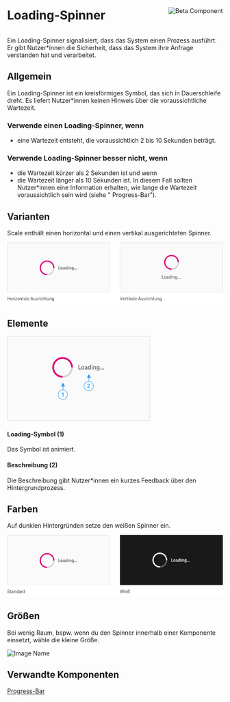 <div style="display: inline-flex; align-items: center; justify-content: space-between; width: 100%;">
    <h1>Loading-Spinner</h1>
    <img src="assets/tag-beta.svg" alt="Beta Component" />
</div>

Ein Loading-Spinner signalisiert, dass das System einen Prozess ausführt. Er gibt Nutzer\*innen die Sicherheit, dass das System ihre Anfrage verstanden hat und verarbeitet.

## Allgemein

Ein Loading-Spinner ist ein kreisförmiges Symbol, das sich in Dauerschleife dreht. Es liefert Nutzer\*innen keinen Hinweis über die voraussichtliche Wartezeit.

### Verwende einen Loading-Spinner, wenn

- eine Wartezeit entsteht, die voraussichtlich 2 bis 10 Sekunden beträgt.

### Verwende Loading-Spinner besser nicht, wenn

- die Wartezeit kürzer als 2 Sekunden ist und wenn
- die Wartezeit länger als 10 Sekunden ist. In diesem Fall sollten Nutzer\*innen eine Information erhalten, wie lange die Wartezeit voraussichtlich sein wird (siehe " Progress-Bar").

## Varianten

Scale enthält einen horizontal und einen vertikal ausgerichteten Spinner.

![Image Name](./img/Loading-Spinner-Varianten-DE.png)

## Elemente

![Image Name](./img/Loading-spinner-elemente.png)

#### Loading-Symbol (1)

Das Symbol ist animiert.

#### Beschreibung (2)

Die Beschreibung gibt Nutzer\*innen ein kurzes Feedback über den Hintergrundprozess.

## Farben

Auf dunklen Hintergründen setze den weißen Spinner ein.

![Image Name](./img/Loading-Spinner-Farben-DE.png)

## Größen

Bei wenig Raum, bspw. wenn du den Spinner innerhalb einer Komponente einsetzt, wähle die kleine Größe.

![Image Name](./img/Loading-Spinner-Groeßen-DE.png)

## Verwandte Komponenten

<a href="?path=/usage/components-progress-bar--determinate">Progress-Bar</a>
